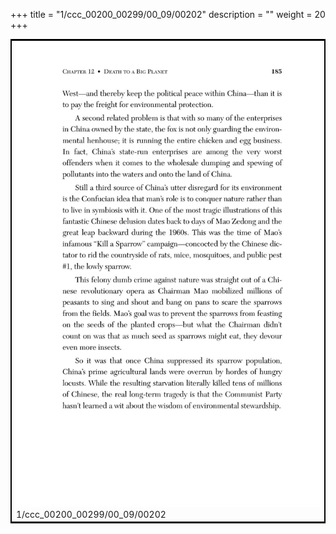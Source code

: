 +++
title = "1/ccc_00200_00299/00_09/00202"
description = ""
weight = 20
+++

<table style="border:2px solid black;max-width:800px;max-height:800px;" 
><tr><td>
<img class="center-fit-jpg"
src="/jpg_/out_jpg_dbc_202.jpg">
1/ccc_00200_00299/00_09/00202
</img></td></tr></table>
